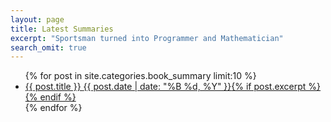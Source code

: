 ```yaml
---
layout: page
title: Latest Summaries
excerpt: "Sportsman turned into Programmer and Mathematician"
search_omit: true
---
```


<ul class="post-list">
{% for post in site.categories.book_summary limit:10 %}
<li><article><a href="{{ site.url }}{{ post.url }}">{{ post.title }} <span class="entry-date"><time datetime="{{ post.date | date_to_xmlschema }}">{{ post.date | date: "%B %d, %Y" }}</time></span>{% if post.excerpt %} {% endif %}</a></article></li>
{% endfor %}
</ul>

